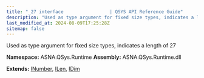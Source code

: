 ```yaml
---
title: "_27 interface                 | QSYS API Reference Guide"
description: "Used as type argument for fixed size types, indicates a length of 27  "
last_modified_at: 2024-08-09T17:25:28Z
sitemap: false
---
```


Used as type argument for fixed size types, indicates a length of 27 

**Namespace:** ASNA.QSys.Runtime
**Assembly:** ASNA.QSys.Runtime.dll

**Extends:** [INumber](/reference/runtime/qsys-runtime/i-number.html), [ILen](/reference/runtime/qsys-runtime/i-len.html), [IDim](/reference/runtime/qsys-runtime/i-dim.html)
<br>
<br>
